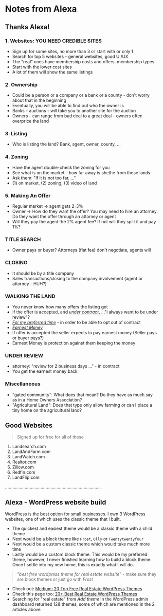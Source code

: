 # Notes from Alexa

## Thanks Alexa!

### 1. Websites: YOU NEED CREDIBLE SITES

- Sign up for some sites, no more than 3 or start with or only 1
- Search for top 5 websites - general websites, good UI/UX
- The "real" ones have membership costs and offers, membership types
- Start with the lower cost sites
- A lot of them will show the same listings

### 2. Ownership

- Could be a person or a company or a bank or a county - don't worry about that in the beginning
- Eventually, you will be able to find out who the owner is
- Banks - auctions - will take you to another site for the auction
- Owners - can range from bad deal to a great deal - owners often overprice the land

### 3. Listing

- Who is listing the land? Bank, agent, owner, county, ...

### 4. Zoning

- Have the agent double-check the zoning for you
- See what is on the market - how far away is she/he from those lands
- Ask them: "If it is not too far, …"
- (1) on market, (2) zoning, (3) video of land

### 5. Making An Offer

- Regular market -> agent gets 2-3%
- Owner -> How do they want the offer? You may need to hire an attorney. Do they want the offer through an attorney or agent
- Will they pay the agent the 2% agent fee? If not will they split it and pay 1%?

### TITLE SEARCH

- Owner pays or buyer? Attorneys (flat fee) don't negotiate, agents will

### CLOSING

- It should be by a title company
- Sales transactions/closing to the company involvement (agent or attorney - HUH?)

### WALKING THE LAND

- You never know how many offers the listing got
- If the offer is accepted, and <em><ins>under contract</ins></em>, …"I always want to be under review"?
- <em><ins>For my preferred time</ins></em> - in order to be able to opt out of contract
- <em><ins>Earnest Money</ins></em>
- If offer is accepted the seller expects to pay earnest money (Seller pays or buyer pays?)
- Earnest Money is protection against them keeping the money

### UNDER REVIEW

- attorney: "review for 2 business days …" - in contract
- You get the earnest money back

### Miscellaneous

- "gated community": What does that mean? Do they have as much say as in a Home Owners Association?
- "Agricultural Land": Does that type only allow farming or can I place a tiny home on the agricultural land?

## Good Websites

> Signed up for free for all of these

1. Landsearch.com
2. LandAndFarm.com
3. LandWatch.com
4. Realtor.com
5. Zillow.com
6. Redfin.com
7. LandFlip.com

..............................................................................

## Alexa - WordPress website build

WordPress is the best option for small businesses. I own 3 WordPress websites, one of which uses the classic theme that I built.

- The quickest and easiest theme would be a classic theme with a child theme
- Next would be a block theme like `Frost`, `Olly` or `Twentytwentyfour`
- Next would be a custom classic theme which would take much more time
- Lastly would be a custom block theme. This would be my preferred theme, however, I never finished learning how to build a block theme. Once I settle into my new home, this is exactly what I will do.

> "_best free wordpress theme for real estate website_" - make sure they are block themes or just go with _Frost_

- Check out: [Medium: 20 Top Free Real Estate WordPress Themes](https://medium.com/@Don_Peno/20-top-free-real-estate-wordpress-themes-133f0f3cee1c)
- Check this page too: [20+ Best Real Estate WordPress Themes](https://wpthemego.com/best-real-estate-wordpress-themes/)
- Searching for "real estate" from _Add theme_ in the WordPress admin dashboard returned 128 themes, some of which are mentioned in the 2 articles above

<!--
  MOVE THIS INTO MY WORDPRESS FOLDER AT A LATER TIME - JAKSON RECOMMENDED HOSTING:
  1. Cloudways
  2. Rocket
  3. Kinsta
 -->
